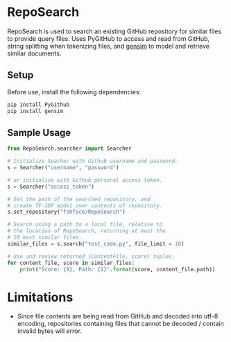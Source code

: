 # RepoSearch

RepoSearch is used to search an existing GitHub repository for similar files to provide query files. Uses PyGitHub to access and read from GitHub, string splitting when tokenizing files, and [gensim](https://github.com/RaRe-Technologies/gensim) to model and retrieve similar documents.

## Setup

Before use, install the following dependencies:

```bash
pip install PyGithub
pip install gensim
```

## Sample Usage

```python
from RepoSearch.searcher import Searcher

# Initialize Seacher with Github username and password.
s = Searcher("username", "password")

# or initialize with Github personal access token.
s = Searcher("access_token")

# Set the path of the searched repository, and
# create TF-IDF model over contents of repository.
s.set_repository("fshface/RepoSearch")

# Search using a path to a local file, relative to
# the location of RepoSearch, returning at most the
# 10 most similar files.
similar_files = s.search("test_code.py", file_limit = 10)

# Use and review returned (ContentFile, score) tuples.
for content_file, score in similar_files:
    print("Score: {0}, Path: {1}".format(score, content_file.path))

```

# Limitations

- Since file contents are being read from GitHub and decoded into utf-8 encoding, repositories containing files that cannot be decoded / contain invalid bytes will error.
